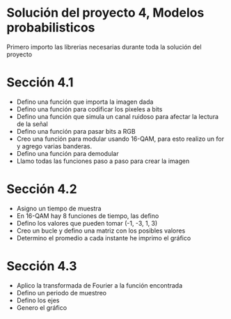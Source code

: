# Solución del proyecto 4, Modelos probabilisticos
Primero importo las librerias necesarias durante toda la solución del proyecto

# Sección 4.1
- Defino una función que importa la imagen dada
- Defino una función para codificar los pixeles a bits
- Defino una función que simula un canal ruidoso para afectar la lectura de la señal
- Defino una función para pasar bits a RGB
- Creo una función para modular usando 16-QAM, para esto realizo un for y agrego varias banderas.
- Defino una función para demodular
- Llamo todas las funciones paso a paso para crear la imagen

# Sección 4.2
- Asigno un tiempo de muestra
- En 16-QAM hay 8 funciones de tiempo, las defino
- Defino los valores que pueden tomar (-1, -3, 1, 3)
- Creo un bucle y defino una matriz con los posibles valores
- Determino el promedio a cada instante he imprimo el gráfico

# Sección 4.3
- Aplico la transformada de Fourier a la función encontrada
- Defino un periodo de muestreo
- Defino los ejes
- Genero el gráfico
